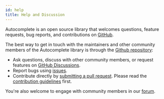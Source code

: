 ```yaml
---
id: help
title: Help and Discussion
---
```


Autocomplete is an open source library that welcomes questions, feature requests, bug reports, and contributions on [GitHub](https://github.com/algolia/autocomplete.js/tree/next).

The best way to get in touch with the maintainers and other community members of the Autocomplete library is through the [Github repository](https://github.com/algolia/autocomplete.js/tree/next):
- Ask questions, discuss with other community members, or request features on [GitHub Discussions](https://github.com/algolia/autocomplete.js/discussions/new).
- Report bugs using [issues](https://github.com/algolia/autocomplete.js/issues/new?template=Bug_report.md).
- Contribute directly by [submitting a pull request](https://github.com/algolia/autocomplete.js/compare). Please read the [contribution guidelines](https://github.com/algolia/autocomplete.js/blob/master/CONTRIBUTING.md) first.

You're also welcome to engage with community members in our [forum](https://discourse.algolia.com/tag/autocomplete).
